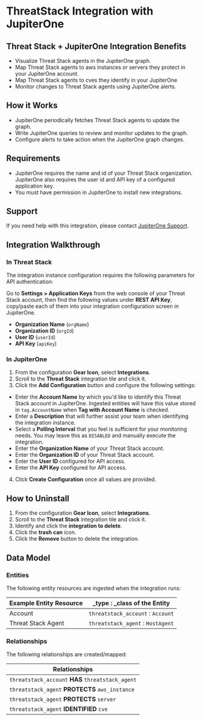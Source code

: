 # ThreatStack Integration with JupiterOne

## Threat Stack + JupiterOne Integration Benefits

*   Visualize Threat Stack agents in the JupiterOne graph.
*   Map Threat Stack agents to aws instances or servers they protect in your
    JupiterOne account.
*   Map Threat Stack agents to cves they identify in your JupiterOne
*   Monitor changes to Threat Stack agents using JupiterOne alerts.

## How it Works

*   JupiterOne periodically fetches Threat Stack agents to update the graph.
*   Write JupiterOne queries to review and monitor updates to the graph.
*   Configure alerts to take action when the JupiterOne graph changes.

## Requirements

*   JupiterOne requires the name and id of your Threat Stack organization.
    JupiterOne also requires the user id and API key of a configured application
    key.
*   You must have permission in JupiterOne to install new integrations.

## Support

If you need help with this integration, please contact
[JupiterOne Support](https://support.jupiterone.io).

## Integration Walkthrough

### In Threat Stack

The integration instance configuration requires the following parameters for API
authentication:

Go to **Settings > Application Keys** from the web console of your Threat Stack
account, then find the following values under **REST API Key**, copy/paste each
of them into your integration configuration screen in JupiterOne.

*   **Organization Name** (`orgName`)
*   **Organization ID** (`orgId`)
*   **User ID** (`userId`)
*   **API Key** (`apiKey`)

### In JupiterOne

1.  From the configuration **Gear Icon**, select **Integrations**.
2.  Scroll to the **Threat Stack** integration tile and click it.
3.  Click the **Add Configuration** button and configure the following settings:

*   Enter the **Account Name** by which you'd like to identify this Threat Stack
    account in JupiterOne. Ingested entities will have this value stored in
    `tag.AccountName` when **Tag with Account Name** is checked.
*   Enter a **Description** that will further assist your team when identifying
    the integration instance.
*   Select a **Polling Interval** that you feel is sufficient for your monitoring
    needs. You may leave this as `DISABLED` and manually execute the integration.
*   Enter the **Organization Name** of your Threat Stack account.
*   Enter the **Organization ID** of your Threat Stack account.
*   Enter the **User ID** configured for API access.
*   Enter the **API Key** configured for API access.

4.  Click **Create Configuration** once all values are provided.

## How to Uninstall

1.  From the configuration **Gear Icon**, select **Integrations**.
2.  Scroll to the **Threat Stack** integration tile and click it.
3.  Identify and click the **integration to delete**.
4.  Click the **trash can** icon.
5.  Click the **Remove** button to delete the integration.

## Data Model

### Entities

The following entity resources are ingested when the integration runs:

| Example Entity Resource | \_type : \_class of the Entity    |
| ----------------------- | --------------------------------- |
| Account                 | `threatstack_account` : `Account` |
| Threat Stack Agent      | `threatstack_agent` : `HostAgent` |

### Relationships

The following relationships are created/mapped:

| Relationships                                     |
| ------------------------------------------------- |
| `threatstack_account` **HAS** `threatstack_agent` |
| `threatstack_agent` **PROTECTS** `aws_instance`   |
| `threatstack_agent` **PROTECTS** `server`         |
| `threatstack_agent` **IDENTIFIED** `cve`          |
 
<!--  jupiterOneDocVersion=2-0-4 -->